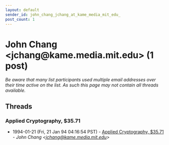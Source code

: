 ```yaml
---
layout: default
sender_id: john_chang_jchang_at_kame_media_mit_edu_
post_count: 1
---
```


# John Chang <jchang<span>@</span>kame.media.mit.edu> (1 post)

_Be aware that many list participants used multiple email addresses over their time active on the list. As such this page may not contain all threads available._

## Threads

### Applied Cryptography, $35.71
+ 1994-01-21 (Fri, 21 Jan 94 04:16:54 PST) - [Applied Cryptography, $35.71](/archive/1994/01/646f61407f1a4282788f7d5b6a39c1769b8a11f4733a592e846147526078011a) - _John Chang \<jchang@kame.media.mit.edu\>_

